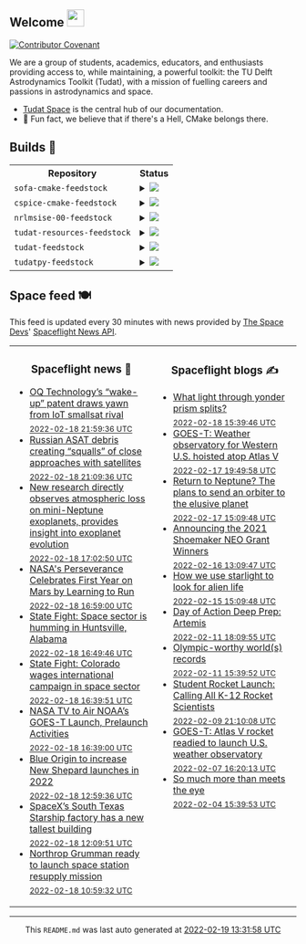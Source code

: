 ## Welcome <img src="https://raw.githubusercontent.com/MartinHeinz/MartinHeinz/master/wave.gif" width="30px">
[![Contributor Covenant](https://img.shields.io/badge/Contributor%20Covenant-2.1-4baaaa.svg?style=for-the-badge)](CODE_OF_CONDUCT.md)

We are a group of students, academics, educators, and enthusiasts providing access to, while maintaining, a powerful toolkit: the TU Delft Astrodynamics Toolkit (Tudat), with a mission of fuelling careers and passions in astrodynamics and space.
- [Tudat Space](https://tudat-space.readthedocs.io/en/latest/) is the central hub of our documentation.
- 🍿 Fun fact, we believe that if there's a Hell, CMake belongs there.

## Builds 🔨
<!-- spaceflight news starts -->
<table>
  <tr>
    <th>Repository</th>
    <th>Status</th>
  </tr>

    
  <tr>
    <td><code>sofa-cmake-feedstock</code></td>
    <td>
      <details>
        <summary>
          <a href="https://dev.azure.com/tudat-team/feedstock-builds/_build/latest?definitionId=&branchName=master">
            <img src="https://dev.azure.com/tudat-team/feedstock-builds/_apis/build/status/feedstock-feedstock?branchName=master">
          </a>
        </summary>
        <table>
          <thead><tr><th>Variant</th><th>Status</th></tr></thead>
          <tbody><tr>
              <td>linux_64</td>
              <td>
                <a href="https://dev.azure.com/tudat-team/feedstock-builds/_build/latest?definitionId=&branchName=master">
                  <img src="https://dev.azure.com/tudat-team/feedstock-builds/_apis/build/status/feedstock-feedstock?branchName=master&jobName=linux&configuration=linux_64_" alt="variant">
                </a>
              </td>
            </tr><tr>
              <td>osx_64</td>
              <td>
                <a href="https://dev.azure.com/tudat-team/feedstock-builds/_build/latest?definitionId=&branchName=master">
                  <img src="https://dev.azure.com/tudat-team/feedstock-builds/_apis/build/status/feedstock-feedstock?branchName=master&jobName=osx&configuration=osx_64_" alt="variant">
                </a>
              </td>
            </tr><tr>
              <td>osx_arm64</td>
              <td>
                <a href="https://dev.azure.com/tudat-team/feedstock-builds/_build/latest?definitionId=&branchName=master">
                  <img src="https://dev.azure.com/tudat-team/feedstock-builds/_apis/build/status/feedstock-feedstock?branchName=master&jobName=osx&configuration=osx_arm64_" alt="variant">
                </a>
              </td>
            </tr><tr>
              <td>win_64</td>
              <td>
                <a href="https://dev.azure.com/tudat-team/feedstock-builds/_build/latest?definitionId=&branchName=master">
                  <img src="https://dev.azure.com/tudat-team/feedstock-builds/_apis/build/status/feedstock-feedstock?branchName=master&jobName=win&configuration=win_64_" alt="variant">
                </a>
              </td>
            </tr>
          </tbody>
        </table>
      </details>
    </td>
  </tr>


    
  <tr>
    <td><code>cspice-cmake-feedstock</code></td>
    <td>
      <details>
        <summary>
          <a href="https://dev.azure.com/tudat-team/feedstock-builds/_build/latest?definitionId=&branchName=master">
            <img src="https://dev.azure.com/tudat-team/feedstock-builds/_apis/build/status/feedstock-feedstock?branchName=master">
          </a>
        </summary>
        <table>
          <thead><tr><th>Variant</th><th>Status</th></tr></thead>
          <tbody><tr>
              <td>linux_64</td>
              <td>
                <a href="https://dev.azure.com/tudat-team/feedstock-builds/_build/latest?definitionId=&branchName=master">
                  <img src="https://dev.azure.com/tudat-team/feedstock-builds/_apis/build/status/feedstock-feedstock?branchName=master&jobName=linux&configuration=linux_64_" alt="variant">
                </a>
              </td>
            </tr><tr>
              <td>osx_64</td>
              <td>
                <a href="https://dev.azure.com/tudat-team/feedstock-builds/_build/latest?definitionId=&branchName=master">
                  <img src="https://dev.azure.com/tudat-team/feedstock-builds/_apis/build/status/feedstock-feedstock?branchName=master&jobName=osx&configuration=osx_64_" alt="variant">
                </a>
              </td>
            </tr><tr>
              <td>osx_arm64</td>
              <td>
                <a href="https://dev.azure.com/tudat-team/feedstock-builds/_build/latest?definitionId=&branchName=master">
                  <img src="https://dev.azure.com/tudat-team/feedstock-builds/_apis/build/status/feedstock-feedstock?branchName=master&jobName=osx&configuration=osx_arm64_" alt="variant">
                </a>
              </td>
            </tr><tr>
              <td>win_64</td>
              <td>
                <a href="https://dev.azure.com/tudat-team/feedstock-builds/_build/latest?definitionId=&branchName=master">
                  <img src="https://dev.azure.com/tudat-team/feedstock-builds/_apis/build/status/feedstock-feedstock?branchName=master&jobName=win&configuration=win_64_" alt="variant">
                </a>
              </td>
            </tr>
          </tbody>
        </table>
      </details>
    </td>
  </tr>


    
  <tr>
    <td><code>nrlmsise-00-feedstock</code></td>
    <td>
      <details>
        <summary>
          <a href="https://dev.azure.com/tudat-team/feedstock-builds/_build/latest?definitionId=&branchName=master">
            <img src="https://dev.azure.com/tudat-team/feedstock-builds/_apis/build/status/feedstock-feedstock?branchName=master">
          </a>
        </summary>
        <table>
          <thead><tr><th>Variant</th><th>Status</th></tr></thead>
          <tbody><tr>
              <td>linux_64</td>
              <td>
                <a href="https://dev.azure.com/tudat-team/feedstock-builds/_build/latest?definitionId=&branchName=master">
                  <img src="https://dev.azure.com/tudat-team/feedstock-builds/_apis/build/status/feedstock-feedstock?branchName=master&jobName=linux&configuration=linux_64_" alt="variant">
                </a>
              </td>
            </tr><tr>
              <td>osx_64</td>
              <td>
                <a href="https://dev.azure.com/tudat-team/feedstock-builds/_build/latest?definitionId=&branchName=master">
                  <img src="https://dev.azure.com/tudat-team/feedstock-builds/_apis/build/status/feedstock-feedstock?branchName=master&jobName=osx&configuration=osx_64_" alt="variant">
                </a>
              </td>
            </tr><tr>
              <td>osx_arm64</td>
              <td>
                <a href="https://dev.azure.com/tudat-team/feedstock-builds/_build/latest?definitionId=&branchName=master">
                  <img src="https://dev.azure.com/tudat-team/feedstock-builds/_apis/build/status/feedstock-feedstock?branchName=master&jobName=osx&configuration=osx_arm64_" alt="variant">
                </a>
              </td>
            </tr><tr>
              <td>win_64</td>
              <td>
                <a href="https://dev.azure.com/tudat-team/feedstock-builds/_build/latest?definitionId=&branchName=master">
                  <img src="https://dev.azure.com/tudat-team/feedstock-builds/_apis/build/status/feedstock-feedstock?branchName=master&jobName=win&configuration=win_64_" alt="variant">
                </a>
              </td>
            </tr>
          </tbody>
        </table>
      </details>
    </td>
  </tr>


    
  <tr>
    <td><code>tudat-resources-feedstock</code></td>
    <td>
      <details>
        <summary>
          <a href="https://dev.azure.com/tudat-team/feedstock-builds/_build/latest?definitionId=&branchName=master">
            <img src="https://dev.azure.com/tudat-team/feedstock-builds/_apis/build/status/feedstock-feedstock?branchName=master">
          </a>
        </summary>
        <table>
          <thead><tr><th>Variant</th><th>Status</th></tr></thead>
          <tbody><tr>
              <td>linux_64</td>
              <td>
                <a href="https://dev.azure.com/tudat-team/feedstock-builds/_build/latest?definitionId=&branchName=master">
                  <img src="https://dev.azure.com/tudat-team/feedstock-builds/_apis/build/status/feedstock-feedstock?branchName=master&jobName=linux&configuration=linux_64_" alt="variant">
                </a>
              </td>
            </tr><tr>
              <td>osx_64</td>
              <td>
                <a href="https://dev.azure.com/tudat-team/feedstock-builds/_build/latest?definitionId=&branchName=master">
                  <img src="https://dev.azure.com/tudat-team/feedstock-builds/_apis/build/status/feedstock-feedstock?branchName=master&jobName=osx&configuration=osx_64_" alt="variant">
                </a>
              </td>
            </tr><tr>
              <td>osx_arm64</td>
              <td>
                <a href="https://dev.azure.com/tudat-team/feedstock-builds/_build/latest?definitionId=&branchName=master">
                  <img src="https://dev.azure.com/tudat-team/feedstock-builds/_apis/build/status/feedstock-feedstock?branchName=master&jobName=osx&configuration=osx_arm64_" alt="variant">
                </a>
              </td>
            </tr><tr>
              <td>win_64</td>
              <td>
                <a href="https://dev.azure.com/tudat-team/feedstock-builds/_build/latest?definitionId=&branchName=master">
                  <img src="https://dev.azure.com/tudat-team/feedstock-builds/_apis/build/status/feedstock-feedstock?branchName=master&jobName=win&configuration=win_64_" alt="variant">
                </a>
              </td>
            </tr>
          </tbody>
        </table>
      </details>
    </td>
  </tr>


    
  <tr>
    <td><code>tudat-feedstock</code></td>
    <td>
      <details>
        <summary>
          <a href="https://dev.azure.com/tudat-team/feedstock-builds/_build/latest?definitionId=2&branchName=master">
            <img src="https://dev.azure.com/tudat-team/feedstock-builds/_apis/build/status/tudat-feedstock?branchName=master">
          </a>
        </summary>
        <table>
          <thead><tr><th>Variant</th><th>Status</th></tr></thead>
          <tbody><tr>
              <td>linux_64</td>
              <td>
                <a href="https://dev.azure.com/tudat-team/feedstock-builds/_build/latest?definitionId=2&branchName=master">
                  <img src="https://dev.azure.com/tudat-team/feedstock-builds/_apis/build/status/tudat-feedstock?branchName=master&jobName=linux&configuration=linux_64_" alt="variant">
                </a>
              </td>
            </tr><tr>
              <td>osx_64</td>
              <td>
                <a href="https://dev.azure.com/tudat-team/feedstock-builds/_build/latest?definitionId=2&branchName=master">
                  <img src="https://dev.azure.com/tudat-team/feedstock-builds/_apis/build/status/tudat-feedstock?branchName=master&jobName=osx&configuration=osx_64_" alt="variant">
                </a>
              </td>
            </tr><tr>
              <td>osx_arm64</td>
              <td>
                <a href="https://dev.azure.com/tudat-team/feedstock-builds/_build/latest?definitionId=2&branchName=master">
                  <img src="https://dev.azure.com/tudat-team/feedstock-builds/_apis/build/status/tudat-feedstock?branchName=master&jobName=osx&configuration=osx_arm64_" alt="variant">
                </a>
              </td>
            </tr><tr>
              <td>win_64</td>
              <td>
                <a href="https://dev.azure.com/tudat-team/feedstock-builds/_build/latest?definitionId=2&branchName=master">
                  <img src="https://dev.azure.com/tudat-team/feedstock-builds/_apis/build/status/tudat-feedstock?branchName=master&jobName=win&configuration=win_64_" alt="variant">
                </a>
              </td>
            </tr>
          </tbody>
        </table>
      </details>
    </td>
  </tr>


    
  <tr>
    <td><code>tudatpy-feedstock</code></td>
    <td>
      <details>
        <summary>
          <a href="https://dev.azure.com/tudat-team/feedstock-builds/_build/latest?definitionId=3&branchName=master">
            <img src="https://dev.azure.com/tudat-team/feedstock-builds/_apis/build/status/tudatpy-feedstock?branchName=master">
          </a>
        </summary>
        <table>
          <thead><tr><th>Variant</th><th>Status</th></tr></thead>
          <tbody><tr>
              <td>linux_64_python3.7.____cpython</td>
              <td>
                <a href="https://dev.azure.com/tudat-team/feedstock-builds/_build/latest?definitionId=3&branchName=master">
                  <img src="https://dev.azure.com/tudat-team/feedstock-builds/_apis/build/status/tudatpy-feedstock?branchName=master&jobName=linux&configuration=linux_64_python3.7.____cpython" alt="variant">
                </a>
              </td>
            </tr><tr>
              <td>linux_64_python3.8.____cpython</td>
              <td>
                <a href="https://dev.azure.com/tudat-team/feedstock-builds/_build/latest?definitionId=3&branchName=master">
                  <img src="https://dev.azure.com/tudat-team/feedstock-builds/_apis/build/status/tudatpy-feedstock?branchName=master&jobName=linux&configuration=linux_64_python3.8.____cpython" alt="variant">
                </a>
              </td>
            </tr><tr>
              <td>linux_64_python3.9.____cpython</td>
              <td>
                <a href="https://dev.azure.com/tudat-team/feedstock-builds/_build/latest?definitionId=3&branchName=master">
                  <img src="https://dev.azure.com/tudat-team/feedstock-builds/_apis/build/status/tudatpy-feedstock?branchName=master&jobName=linux&configuration=linux_64_python3.9.____cpython" alt="variant">
                </a>
              </td>
            </tr><tr>
              <td>osx_64_python3.7.____cpython</td>
              <td>
                <a href="https://dev.azure.com/tudat-team/feedstock-builds/_build/latest?definitionId=3&branchName=master">
                  <img src="https://dev.azure.com/tudat-team/feedstock-builds/_apis/build/status/tudatpy-feedstock?branchName=master&jobName=osx&configuration=osx_64_python3.7.____cpython" alt="variant">
                </a>
              </td>
            </tr><tr>
              <td>osx_64_python3.8.____cpython</td>
              <td>
                <a href="https://dev.azure.com/tudat-team/feedstock-builds/_build/latest?definitionId=3&branchName=master">
                  <img src="https://dev.azure.com/tudat-team/feedstock-builds/_apis/build/status/tudatpy-feedstock?branchName=master&jobName=osx&configuration=osx_64_python3.8.____cpython" alt="variant">
                </a>
              </td>
            </tr><tr>
              <td>osx_64_python3.9.____cpython</td>
              <td>
                <a href="https://dev.azure.com/tudat-team/feedstock-builds/_build/latest?definitionId=3&branchName=master">
                  <img src="https://dev.azure.com/tudat-team/feedstock-builds/_apis/build/status/tudatpy-feedstock?branchName=master&jobName=osx&configuration=osx_64_python3.9.____cpython" alt="variant">
                </a>
              </td>
            </tr><tr>
              <td>osx_arm64_python3.8.____cpython</td>
              <td>
                <a href="https://dev.azure.com/tudat-team/feedstock-builds/_build/latest?definitionId=3&branchName=master">
                  <img src="https://dev.azure.com/tudat-team/feedstock-builds/_apis/build/status/tudatpy-feedstock?branchName=master&jobName=osx&configuration=osx_arm64_python3.8.____cpython" alt="variant">
                </a>
              </td>
            </tr><tr>
              <td>osx_arm64_python3.9.____cpython</td>
              <td>
                <a href="https://dev.azure.com/tudat-team/feedstock-builds/_build/latest?definitionId=3&branchName=master">
                  <img src="https://dev.azure.com/tudat-team/feedstock-builds/_apis/build/status/tudatpy-feedstock?branchName=master&jobName=osx&configuration=osx_arm64_python3.9.____cpython" alt="variant">
                </a>
              </td>
            </tr><tr>
              <td>win_64_python3.7.____cpython</td>
              <td>
                <a href="https://dev.azure.com/tudat-team/feedstock-builds/_build/latest?definitionId=3&branchName=master">
                  <img src="https://dev.azure.com/tudat-team/feedstock-builds/_apis/build/status/tudatpy-feedstock?branchName=master&jobName=win&configuration=win_64_python3.7.____cpython" alt="variant">
                </a>
              </td>
            </tr><tr>
              <td>win_64_python3.8.____cpython</td>
              <td>
                <a href="https://dev.azure.com/tudat-team/feedstock-builds/_build/latest?definitionId=3&branchName=master">
                  <img src="https://dev.azure.com/tudat-team/feedstock-builds/_apis/build/status/tudatpy-feedstock?branchName=master&jobName=win&configuration=win_64_python3.8.____cpython" alt="variant">
                </a>
              </td>
            </tr><tr>
              <td>win_64_python3.9.____cpython</td>
              <td>
                <a href="https://dev.azure.com/tudat-team/feedstock-builds/_build/latest?definitionId=3&branchName=master">
                  <img src="https://dev.azure.com/tudat-team/feedstock-builds/_apis/build/status/tudatpy-feedstock?branchName=master&jobName=win&configuration=win_64_python3.9.____cpython" alt="variant">
                </a>
              </td>
            </tr>
          </tbody>
        </table>
      </details>
    </td>
  </tr>


</table>
<!-- spaceflight news ends -->

## Space feed 🍽️
This feed is updated every 30 minutes with news provided by
[The Space Devs](https://thespacedevs.com/)'
[Spaceflight News API](https://thespacedevs.com/snapi).

<table>
<tr>
<td width="50%" valign="top">

<h3 align="center"> Spaceflight news 📅 </h3>

<!-- spaceflight news starts -->
* [OQ Technology’s “wake-up” patent draws yawn from IoT smallsat rival](https://spacenews.com/oq-technologys-wake-up-patent-draws-yawn-from-iot-smallsat-rival/) <br/> <sub><a href="https://www.timeanddate.com/worldclock/fixedtime.html?iso=20220218T215936">2022-02-18 21:59:36 UTC</a></sub>
* [Russian ASAT debris creating “squalls” of close approaches with satellites](https://spacenews.com/russian-asat-debris-creating-squalls-of-close-approaches-with-satellites/) <br/> <sub><a href="https://www.timeanddate.com/worldclock/fixedtime.html?iso=20220218T210936">2022-02-18 21:09:36 UTC</a></sub>
* [New research directly observes atmospheric loss on mini-Neptune exoplanets, provides insight into exoplanet evolution](https://www.nasaspaceflight.com/2022/02/insight-exoplanet-evolution/) <br/> <sub><a href="https://www.timeanddate.com/worldclock/fixedtime.html?iso=20220218T170250">2022-02-18 17:02:50 UTC</a></sub>
* [NASA's Perseverance Celebrates First Year on Mars by Learning to Run](https://mars.nasa.gov/news/9134/) <br/> <sub><a href="https://www.timeanddate.com/worldclock/fixedtime.html?iso=20220218T165900">2022-02-18 16:59:00 UTC</a></sub>
* [State Fight: Space sector is humming in Huntsville, Alabama](https://spacenews.com/state-fight-space-sector-is-humming-in-huntsville-alabama/) <br/> <sub><a href="https://www.timeanddate.com/worldclock/fixedtime.html?iso=20220218T164946">2022-02-18 16:49:46 UTC</a></sub>
* [State Fight: Colorado wages international campaign in space sector](https://spacenews.com/state-fight-colorado-wages-international-campaign-in-space-sector/) <br/> <sub><a href="https://www.timeanddate.com/worldclock/fixedtime.html?iso=20220218T163951">2022-02-18 16:39:51 UTC</a></sub>
* [NASA TV to Air NOAA’s GOES-T Launch, Prelaunch Activities](http://www.nasa.gov/press-release/nasa-tv-to-air-noaa-s-goes-t-launch-prelaunch-activities) <br/> <sub><a href="https://www.timeanddate.com/worldclock/fixedtime.html?iso=20220218T163900">2022-02-18 16:39:00 UTC</a></sub>
* [Blue Origin to increase New Shepard launches in 2022](https://spacenews.com/blue-origin-to-increase-new-shepard-launches-in-2022/) <br/> <sub><a href="https://www.timeanddate.com/worldclock/fixedtime.html?iso=20220218T125936">2022-02-18 12:59:36 UTC</a></sub>
* [SpaceX’s South Texas Starship factory has a new tallest building](https://www.teslarati.com/spacex-starbase-new-tallest-building-2022/) <br/> <sub><a href="https://www.timeanddate.com/worldclock/fixedtime.html?iso=20220218T120951">2022-02-18 12:09:51 UTC</a></sub>
* [Northrop Grumman ready to launch space station resupply mission](https://spaceflightnow.com/2022/02/18/northrop-grumman-ready-to-launch-space-station-resupply-mission/) <br/> <sub><a href="https://www.timeanddate.com/worldclock/fixedtime.html?iso=20220218T105932">2022-02-18 10:59:32 UTC</a></sub>

<!-- spaceflight news ends -->

</td>

<td width="50%" valign="top">

<h3 align="center"> Spaceflight blogs ✍️ </h3>

<!-- spaceflight blogs starts -->
* [What light through yonder prism splits?](https://www.planetary.org/the-downlink/what-light-through-yonder-prism-splits) <br/> <sub><a href="https://www.timeanddate.com/worldclock/fixedtime.html?iso=20220218T153946">2022-02-18 15:39:46 UTC</a></sub>
* [GOES-T: Weather observatory for Western U.S. hoisted atop Atlas V](https://blog.ulalaunch.com/blog/goes-t-weather-observatory-for-western-u.s.-hoisted-atop-atlas-v) <br/> <sub><a href="https://www.timeanddate.com/worldclock/fixedtime.html?iso=20220217T194958">2022-02-17 19:49:58 UTC</a></sub>
* [Return to Neptune? The plans to send an orbiter to the elusive planet](https://www.planetary.org/articles/return-to-neptune-plans) <br/> <sub><a href="https://www.timeanddate.com/worldclock/fixedtime.html?iso=20220217T150948">2022-02-17 15:09:48 UTC</a></sub>
* [Announcing the 2021 Shoemaker NEO Grant Winners](https://www.planetary.org/articles/announcing-the-2021-shoemaker-neo-grant-winners) <br/> <sub><a href="https://www.timeanddate.com/worldclock/fixedtime.html?iso=20220216T130947">2022-02-16 13:09:47 UTC</a></sub>
* [How we use starlight to look for alien life](https://www.planetary.org/articles/how-spectroscopy-helps-search-for-alien-life) <br/> <sub><a href="https://www.timeanddate.com/worldclock/fixedtime.html?iso=20220215T150948">2022-02-15 15:09:48 UTC</a></sub>
* [Day of Action Deep Prep: Artemis](https://www.planetary.org/advocacy/day-of-action-deep-prep-artemis) <br/> <sub><a href="https://www.timeanddate.com/worldclock/fixedtime.html?iso=20220211T180955">2022-02-11 18:09:55 UTC</a></sub>
* [Olympic-worthy world(s) records](https://www.planetary.org/the-downlink/olympic-worthy-worlds-records) <br/> <sub><a href="https://www.timeanddate.com/worldclock/fixedtime.html?iso=20220211T153952">2022-02-11 15:39:52 UTC</a></sub>
* [Student Rocket Launch: Calling All K-12 Rocket Scientists](https://blog.ulalaunch.com/blog/student-rocket-launch-calling-all-k-12-rocket-scientists) <br/> <sub><a href="https://www.timeanddate.com/worldclock/fixedtime.html?iso=20220209T211008">2022-02-09 21:10:08 UTC</a></sub>
* [GOES-T: Atlas V rocket readied to launch U.S. weather observatory](https://blog.ulalaunch.com/blog/goes-t-atlas-v-rocket-readied-to-launch-u.s.-weather-observatory-1) <br/> <sub><a href="https://www.timeanddate.com/worldclock/fixedtime.html?iso=20220207T162013">2022-02-07 16:20:13 UTC</a></sub>
* [So much more than meets the eye](https://www.planetary.org/the-downlink/so-much-more-than-meets-the-eye) <br/> <sub><a href="https://www.timeanddate.com/worldclock/fixedtime.html?iso=20220204T153953">2022-02-04 15:39:53 UTC</a></sub>

<!-- spaceflight blogs ends -->

</td>

</tr>

</table>


<hr>
  <div align="center">
  This <code>README.md</code> was last auto generated at <a href="https://www.timeanddate.com/worldclock/fixedtime.html?iso=20220219T133158">2022-02-19 13:31:58 UTC</a>
  <br>
  <!-- <a href="https://medium.com/@g.h.garrett" target="_blank">Learn to add space launches to your profile here!</a> -->
</div>
